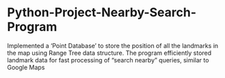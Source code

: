 # Python-Project-Nearby-Search-Program
Implemented a ‘Point Database’ to store the position of all the landmarks in the map using Range Tree data structure. The program efficiently stored landmark data for fast processing of “search nearby” queries, similar to Google Maps
